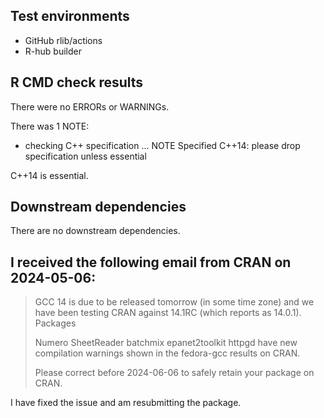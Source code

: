 ## Test environments
- GitHub rlib/actions
- R-hub builder

## R CMD check results
There were no ERRORs or WARNINGs. 

There was 1 NOTE:

* checking C++ specification ... NOTE
    Specified C++14: please drop specification unless essential

C++14 is essential.

## Downstream dependencies
There are no downstream dependencies.

## I received the following email from CRAN on 2024-05-06:

> GCC 14 is due to be released tomorrow (in some time zone) and we have
> been testing CRAN against 14.1RC (which reports as 14.0.1). Packages
>
>    Numero SheetReader batchmix epanet2toolkit httpgd
> have new compilation warnings shown in the fedora-gcc results on CRAN.
>
> Please correct before 2024-06-06 to safely retain your package on CRAN.

I have fixed the issue and am resubmitting the package.
